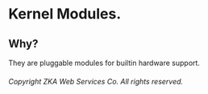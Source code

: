 # Kernel Modules.

## Why?

They are pluggable modules for builtin hardware support.

###### Copyright ZKA Web Services Co. All rights reserved.
